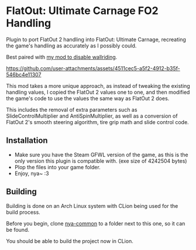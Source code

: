 # FlatOut: Ultimate Carnage FO2 Handling

Plugin to port FlatOut 2 handling into FlatOut: Ultimate Carnage, recreating the game's handling as accurately as I possibly could.

Best paired with [my mod to disable wallriding](https://github.com/gaycoderprincess/FlatOutUCNoWallriding/releases).

https://github.com/user-attachments/assets/4511cec5-a5f2-4912-b35f-546bc4e11307

This mod takes a more unique approach, as instead of tweaking the existing handling values, I copied the FlatOut 2 values one to one, and then modified the game's code to use the values the same way as FlatOut 2 does.

This includes the removal of extra parameters such as SlideControlMultiplier and AntiSpinMultiplier, as well as a conversion of FlatOut 2's smooth steering algorithm, tire grip math and slide control code.

## Installation

- Make sure you have the Steam GFWL version of the game, as this is the only version this plugin is compatible with. (exe size of 4242504 bytes)
- Plop the files into your game folder.
- Enjoy, nya~ :3

## Building

Building is done on an Arch Linux system with CLion being used for the build process. 

Before you begin, clone [nya-common](https://github.com/gaycoderprincess/nya-common) to a folder next to this one, so it can be found.

You should be able to build the project now in CLion.
